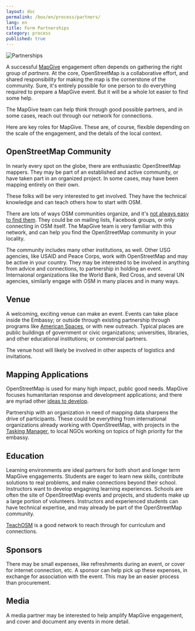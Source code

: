 ```yaml
---
layout: doc
permalink: /box/en/process/partners/
lang: en
title: Form Partnerships
category: process
published: true
---
```


![Partnerships]({{site.baseurl}}/assets/img/lahore-partnerships.jpg)

A successful [MapGive](http://mapgive.state.gov/) engagement often depends on gathering the right group of _partners_. At the core, OpenStreetMap is a collaborative effort, and shared responsibility for making the map is the cornerstone of the community. Sure, it's entirely possible for one person to do everything required to prepare a MapGive event. But it will be a whole lot easier to find some help.

The MapGive team can help think through good possible partners, and in some cases, reach out through our network for connections.

Here are key roles for MapGive. These are, of course, flexible depending on the scale of the engagement, and the detals of the local context.

## OpenStreetMap Community

In nearly every spot on the globe, there are enthusiastic OpenStreetMap mappers. They may be part of an established and active community, or have taken part in an organized project. In some cases, may have been mapping entirely on their own. 

These folks will be very interested to get involved. They have the technical knowledge and can teach others how to start with OSM. 

There are lots of ways OSM communities organize, and it's [not always easy to find them](http://www.openstreetmap.org/user/mikelmaron/diary/18630). They could be on mailing lists, Facebook groups, or only connecting in OSM itself. The MapGive team is very familiar with this network, and can help you find the OpenStreetMap community in your locality.

The community includes many other institutions, as well. Other USG agencies, like USAID and Peace Corps, work with OpenStreetMap and may be active in your country. They may be interested to be involved in anything from advice and connections, to partnership in holding an event. Internaional organizations like the World Bank, Red Cross, and several UN agencies, similarly engage with OSM in many places and in many ways.

## Venue

A welcoming, exciting venue can make an event. Events can take place inside the Embassy; or outside through existing partnership through programs like [American Spaces](http://www.state.gov/r/iip/amerspaces/), or with new outreach. Typical places are public buildings of government or civic organizations; universities, libraries, and other educational institutions; or commercial partners.

The venue host will likely be involved in other aspects of logistics and invitations.

## Mapping Applications

OpenStreetMap is used for many high impact, public good needs. MapGive focuses humanitarian response and development applications; and there are myriad other [ideas to develop]({{site.baseurl}}/box/en/process/ideas).

Partnership with an organization in need of mapping data sharpens the drive of participants. These could be everything from international organizations already working with OpenStreetMap, with projects in the [Tasking Manager](http://mapgive.state.gov/learn-to-map/#step-3), to local NGOs working on topics of high priority for the embassy.

## Education

Learning environments are ideal partners for both short and longer term MapGive engagements. Students are eager to learn new skills, contribute solutions to real problems, and make connections beyond their school. Instructors want to develop engagning learning experiences. Schools are often the site of OpenStreetMap events and projects, and students make up a large portion of volunteers. Instructors and experienced students can have technical expertise, and may already be part of the OpenStreetMap community.

[TeachOSM](http://teachosm.org/) is a good network to reach through for curriculum and connections.

## Sponsors

There may be small expenses, like refreshments during an event, or cover for internet connection, etc. A sponsor can help pick up these expenses, in exchange for association with the event. This may be an easier process than procurement. 

## Media

A media partner may be interested to help amplify MapGive engagement, and cover and document any events in more detail.
